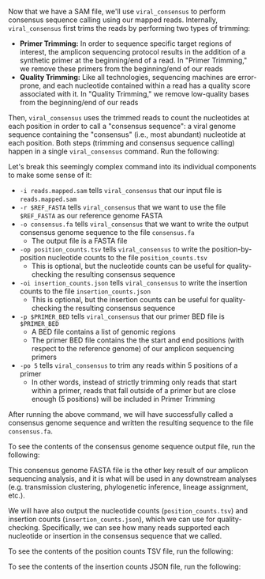 <script>
import Link from "$components/Link.svelte";
import Execute from "$components/Execute.svelte";
</script>

Now that we have a SAM file, we'll use `viral_consensus` to perform consensus sequence calling using our mapped reads. Internally, `viral_consensus` first trims the reads by performing two types of trimming:

- **Primer Trimming:** In order to sequence specific target regions of interest, the amplicon sequencing protocol results in the addition of a <Link href="https://en.wikipedia.org/wiki/Primer_(molecular_biology)#Uses_of_synthetic_primers">synthetic primer</Link> at the beginning/end of a read. In "Primer Trimming," we remove these primers from the beginning/end of our reads
- **Quality Trimming:** Like all technologies, sequencing machines are error-prone, and each nucleotide contained within a read has a <Link href="https://en.wikipedia.org/wiki/FASTQ_format#Quality">quality score</Link> associated with it. In "Quality Trimming," we remove low-quality bases from the beginning/end of our reads

Then, `viral_consensus` uses the trimmed reads to count the nucleotides at each position in order to call a "consensus sequence": a viral genome sequence containing the "consensus" (i.e., most abundant) nucleotide at each position. Both steps (trimming and consensus sequence calling) happen in a single `viral_consensus` command. Run the following:

<Execute command="viral_consensus -i reads.mapped.sam \ -r $REF_FASTA \ -o consensus.fa \ -op position_counts.tsv \ -oi insertion_counts.json \ -p $PRIMER_BED \ -po 5" />

Let's break this seemingly complex command into its individual components to make some sense of it:

- `-i reads.mapped.sam` tells `viral_consensus` that our input file is `reads.mapped.sam`
- `-r $REF_FASTA` tells `viral_consensus` that we want to use the file `$REF_FASTA` as our reference genome FASTA
- `-o consensus.fa` tells `viral_consensus` that we want to write the output consensus genome sequence to the file `consensus.fa`
  - The output file is a FASTA file
- `-op position_counts.tsv` tells `viral_consensus` to write the position-by-position nucleotide counts to the file `position_counts.tsv`
  - This is optional, but the nucleotide counts can be useful for quality-checking the resulting consensus sequence
- `-oi insertion_counts.json` tells `viral_consensus` to write the insertion counts to the file `insertion_counts.json`
  - This is optional, but the insertion counts can be useful for quality-checking the resulting consensus sequence
- `-p $PRIMER_BED` tells `viral_consensus` that our primer BED file is `$PRIMER_BED`
  - A <Link href="https://en.wikipedia.org/wiki/BED_(file_format)">BED file</Link> contains a list of genomic regions
  - The primer BED file contains the the start and end positions (with respect to the reference genome) of our amplicon sequencing primers
- `-po 5` tells `viral_consensus` to trim any reads within 5 positions of a primer
  - In other words, instead of strictly trimming only reads that start within a primer, reads that fall outside of a primer but are close enough (5 positions) will be included in Primer Trimming

After running the above command, we will have successfully called a consensus genome sequence and written the resulting sequence to the file `consensus.fa`.

To see the contents of the consensus genome sequence output file, run the following:

<Execute command="cat consensus.fa" />

This consensus genome FASTA file is the other key result of our amplicon sequencing analysis, and it is what will be used in any downstream analyses (e.g. transmission clustering, phylogenetic inference, lineage assignment, etc.).

We will have also output the nucleotide counts (`position_counts.tsv`) and insertion counts (`insertion_counts.json`), which we can use for quality-checking. Specifically, we can see how many reads supported each nucleotide or insertion in the consensus sequence that we called.

To see the contents of the position counts TSV file, run the following:

<Execute command="cat position_counts.tsv" />

To see the contents of the insertion counts JSON file, run the following:

<Execute command="cat insertion_counts.json" />
